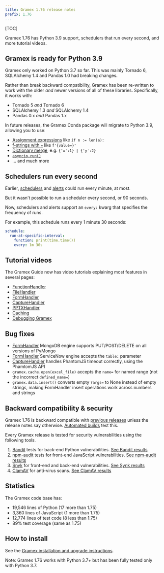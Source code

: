 ```yaml
---
title: Gramex 1.76 release notes
prefix: 1.76
...
```


[TOC]

Gramex 1.76 has Python 3.9 support, schedulers that run every second, and more tutorial videos.

## Gramex is ready for Python 3.9

Gramex only worked on Python 3.7 so far. This was mainly Tornado 6, SQLAlchemy 1.4 and Pandas 1.0 had breaking changes.

Rather than break backward compatibility, Gramex has been re-written to work with the older _and_ newer versions of all of these libraries. Specifically, it works with:

- Tornado 5 _and_ Tornado 6
- SQLAlchemy 1.3 _and_ SQLAlchemy 1.4
- Pandas 0.x _and_ Pandas 1.x

In future releases, the Gramex Conda package will migrate to Python 3.9, allowing you to use:

- [Assignment expressions](https://docs.python.org/3/whatsnew/3.8.html#assignment-expressions) like `if n := len(a):`
- [f-strings with `=`](https://docs.python.org/3/whatsnew/3.8.html#f-strings-support-for-self-documenting-expressions-and-debugging) like `f'{value=}'`
- [Dictionary merge](https://docs.python.org/3/whatsnew/3.9.html#dictionary-merge-update-operators), e.g. `{'x':1} | {'y':2}`
- [`asyncio.run()`](https://docs.python.org/3/whatsnew/3.8.html#asyncio)
- ... and much more

## Schedulers run every second

Earlier, [schedulers](../../scheduler/) and [alerts](../../alert/) could run every minute, at most.

But it wasn't possible to run a scheduler every second, or 90 seconds.

Now, schedulers and alerts support an `every:` kwarg that specifies the frequency of runs.

For example, this schedule runs every 1 minute 30 seconds:

```yaml
schedule:
  run-at-specific-interval:
    function: print(time.time())
    every: 1m 30s
```

## Tutorial videos

The Gramex Guide now has video tutorials explaining most features in several pages:

- [FunctionHandler](../../functionhandler/)
- [FileHandler](../../filehandler/)
- [FormHandler](../../formhandler/)
- [CaptureHandler](../../capturehandler/)
- [PPTXHandler](../../pptxhandler/)
- [Caching](../../cache/)
- [Debugging Gramex](../../debug/)

## Bug fixes

- [FormHandler](../../formhandler/) MongoDB engine supports PUT/POST/DELETE on all versions of PyMongo
- [FormHandler](../../formhandler/) ServiceNow engine accepts the `table:` parameter
- [CaptureHandler](../../capturehandler/) handles PhantomJS timeout correctly, using the PhamtomJS API
- `gramex.cache.open(excel_file)` accepts the `name=` for named range (not the incorrect `defined_name=`)
- `gramex.data.insert()` converts empty `?args=` to None instead of empty strings, making FormHandler insert operations work across numbers and strings

## Backward compatibility & security

Gramex 1.76 is backward compatible with [previous releases](../) unless the release notes say otherwise.
[Automated builds](https://travis-ci.com/github/gramener/gramex/builds) test this.

Every Gramex release is tested for security vulnerabilities using the following tools.

1. [Bandit](https://bandit.readthedocs.io/) tests for back-end Python vulnerabilities.
   [See Bandit results](https://github.com/gramener/gramex/blob/master/reports/bandit.txt)
2. [npm-audit](https://docs.npmjs.com/cli/v6/commands/npm-audit) tests for front-end JavaScript vulnerabilities.
   [See npm-audit results](https://github.com/gramener/gramex/blob/master/reports/npm-audit.txt)
3. [Snyk](https://snyk.io/) for front-end and back-end vulnerabilities.
   [See Synk results](https://github.com/gramener/gramex/blob/master/reports/snyk.txt)
4. [ClamAV](https://www.clamav.net/) for anti-virus scans.
   [See ClamAV results](https://github.com/gramener/gramex/blob/master/reports/clamav.txt)

## Statistics

The Gramex code base has:

- 19,546 lines of Python (17 more than 1.75)
- 3,360 lines of JavaScript (1 more than 1.75)
- 12,774 lines of test code (8 less than 1.75)
- 89% test coverage (same as 1.75)

## How to install

See the [Gramex installation and upgrade instructions](../../install/).

Note: Gramex 1.76 works with Python 3.7+ but has been fully tested only with Python 3.7.
